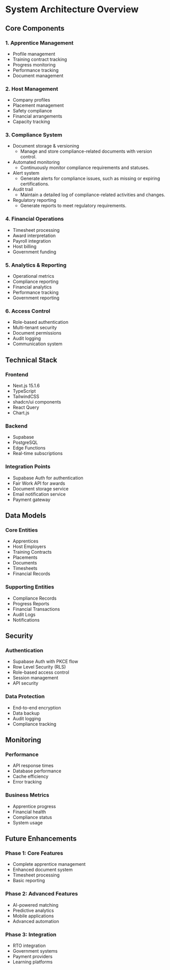 # System Architecture Overview

## Core Components

### 1. Apprentice Management

- Profile management
- Training contract tracking
- Progress monitoring
- Performance tracking
- Document management

### 2. Host Management

- Company profiles
- Placement management
- Safety compliance
- Financial arrangements
- Capacity tracking

### 3. Compliance System

- Document storage & versioning
  - Manage and store compliance-related documents with version control.
- Automated monitoring
  - Continuously monitor compliance requirements and statuses.
- Alert system
  - Generate alerts for compliance issues, such as missing or expiring certifications.
- Audit trail
  - Maintain a detailed log of compliance-related activities and changes.
- Regulatory reporting
  - Generate reports to meet regulatory requirements.

### 4. Financial Operations

- Timesheet processing
- Award interpretation
- Payroll integration
- Host billing
- Government funding

### 5. Analytics & Reporting

- Operational metrics
- Compliance reporting
- Financial analytics
- Performance tracking
- Government reporting

### 6. Access Control

- Role-based authentication
- Multi-tenant security
- Document permissions
- Audit logging
- Communication system

## Technical Stack

### Frontend

- Next.js 15.1.6
- TypeScript
- TailwindCSS
- shadcn/ui components
- React Query
- Chart.js

### Backend

- Supabase
- PostgreSQL
- Edge Functions
- Real-time subscriptions

### Integration Points

- Supabase Auth for authentication
- Fair Work API for awards
- Document storage service
- Email notification service
- Payment gateway

## Data Models

### Core Entities

- Apprentices
- Host Employers
- Training Contracts
- Placements
- Documents
- Timesheets
- Financial Records

### Supporting Entities

- Compliance Records
- Progress Reports
- Financial Transactions
- Audit Logs
- Notifications

## Security

### Authentication

- Supabase Auth with PKCE flow
- Row Level Security (RLS)
- Role-based access control
- Session management
- API security

### Data Protection

- End-to-end encryption
- Data backup
- Audit logging
- Compliance tracking

## Monitoring

### Performance

- API response times
- Database performance
- Cache efficiency
- Error tracking

### Business Metrics

- Apprentice progress
- Financial health
- Compliance status
- System usage

## Future Enhancements

### Phase 1: Core Features

- Complete apprentice management
- Enhanced document system
- Timesheet processing
- Basic reporting

### Phase 2: Advanced Features

- AI-powered matching
- Predictive analytics
- Mobile applications
- Advanced automation

### Phase 3: Integration

- RTO integration
- Government systems
- Payment providers
- Learning platforms